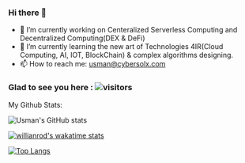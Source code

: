 ### Hi there 👋

- 🔭 I’m currently working on Centeralized Serverless Computing and Decentralized Computing(DEX & DeFi)
- 🌱 I’m currently learning the new art of Technologies 4IR(Cloud Computing, AI, IOT, BlockChain) & complex algorithms designing.
- 📫 How to reach me: usman@cybersolx.com

### Glad to see you here : ![visitors](https://visitor-badge.glitch.me/badge?page_id=${your.usmanbinnaeem}.${your.repo.id})

My Github Stats:

![Usman's GitHub stats](https://github-readme-stats.vercel.app/api?username=usmanbinnaeem&show_icons=true&theme=dark)

[![willianrod's wakatime stats](https://github-readme-stats.vercel.app/api/wakatime?usmanbinnaeem=willianrod)](https://github.com/usmanbinnaeem/github-readme-stats)

[![Top Langs](https://github-readme-stats.vercel.app/api/top-langs/?username=usmanbinnaeem&layout=compact)](https://github.com/usmanbinnaeem/github-readme-stats)

